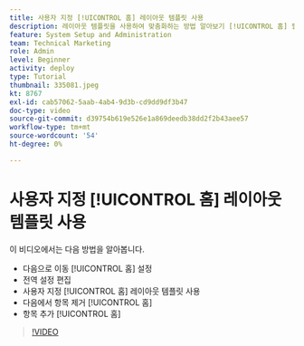 ```yaml
---
title: 사용자 지정 [!UICONTROL 홈] 레이아웃 템플릿 사용
description: 레이아웃 템플릿을 사용하여 맞춤화하는 방법 알아보기 [!UICONTROL 홈] 필드를 추가 또는 제거하여
feature: System Setup and Administration
team: Technical Marketing
role: Admin
level: Beginner
activity: deploy
type: Tutorial
thumbnail: 335081.jpeg
kt: 8767
exl-id: cab57062-5aab-4ab4-9d3b-cd9dd9df3b47
doc-type: video
source-git-commit: d39754b619e526e1a869deedb38dd2f2b43aee57
workflow-type: tm+mt
source-wordcount: '54'
ht-degree: 0%

---
```


# 사용자 지정 [!UICONTROL 홈] 레이아웃 템플릿 사용

이 비디오에서는 다음 방법을 알아봅니다.

* 다음으로 이동 [!UICONTROL 홈] 설정
* 전역 설정 편집
* 사용자 지정 [!UICONTROL 홈] 레이아웃 템플릿 사용
* 다음에서 항목 제거 [!UICONTROL 홈]
* 항목 추가 [!UICONTROL 홈]

>[!VIDEO](https://video.tv.adobe.com/v/335081/?quality=12)
